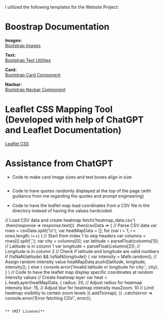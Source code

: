 I utilized the following templates for the Website Project:

# Boostrap Documentation

**Images:**  
[Bootstrap Images](https://getbootstrap.com/docs/5.3/content/images/)

**Text:**  
[Bootstrap Text Utilities](https://getbootstrap.com/docs/5.3/utilities/text/)

**Card:**  
[Bootstrap Card Component](https://getbootstrap.com/docs/5.3/components/card/)

**Navbar:**  
[Bootstrap Navbar Component](https://getbootstrap.com/docs/5.3/components/navs-tabs/)

# Leaflet CSS Mapping Tool (Developed with help of ChatGPT and Leaflet Documentation)

[Leaflet CSS](https://unpkg.com/leaflet@1.7.1/dist/leaflet.css)

# Assistance from ChatGPT

- Code to make card image sizes and text boxes align in size
   ```html
<style>
    .card-img-top {
        height: 400px; /* Adjust the height of the images (This was done with help of ChatGPT)*/  
        object-fit: cover;
    }

    .card-body {
        height: 900px; /* Adjust the height of the card body (This was done with help of ChatGPT)*/
        overflow: auto; /* Enable scrolling if the content exceeds the height (This was done with help of ChatGPT)*/
    }

    .card-title {
        height: 60px; /* Ensure the same height for all card titles(This was done with help of ChatGPT) */
    }
</style>

- Code to have quotes randomly displayed at the top of the page (with guidance from me regarding the quotes and prompt engineering)

<!-- Display random historic quote (This was done with help of ChatGPT) -->
<div id="quote-container" class="container">
    <blockquote class="blockquote text-center">
        <p id="quote"></p>
        <footer class="blockquote-footer" id="author"></footer>
    </blockquote>
</div>

<script>
    // Array of historic quotes (This was done with help of ChatGPT)
    const quotes = [
        { quote: "The only true wisdom is in knowing you know nothing.", author: "Socrates" },
        { quote: "The only way to do great work is to love what you do.", author: "Steve Jobs" },
        { quote: "I have a dream.", author: "Martin Luther King Jr." },
        { quote: "In three words I can sum up everything I've learned about life: It goes on.", author: "Robert Frost" },
        { quote: "To be yourself in a world that is constantly trying to make you something else is the greatest accomplishment.", author: "Ralph Waldo Emerson" },
        { quote: "You miss 100% of the Shots you dont take", author: "Wayne Gretsky or maybe Micheal Jordan"},
        { quote: "Milk is good for you", author:"United Milk Alliance"},
        {quote:"It takes something more than intelligence to act intelligently", author:"Fyodor Dostoyevsky"},
        // Add more quotes as needed
    ];

    // Function to display a random quote
    function displayRandomQuote() {
        const randomIndex = Math.floor(Math.random() * quotes.length);
        const randomQuote = quotes[randomIndex];
        document.getElementById('quote').textContent = randomQuote.quote;
        document.getElementById('author').textContent = randomQuote.author;
    }

    // Display a random quote when the page loads
    window.addEventListener('DOMContentLoaded', displayRandomQuote);
</script>

- Code to have the leaflet map load coordinates from a CSV file in the directory instead of having the values hardcoded.

 // Load CSV data and create heatmap
fetch('heatmap_data.csv')
    .then(response => response.text())
    .then(csvData => {
        // Parse CSV data
        var rows = csvData.split('\n');
        var heatMapData = [];
        for (var i = 1; i < rows.length; i++) { // Start from index 1 to skip headers
            var columns = rows[i].split(',');
            var city = columns[0];
            var latitude = parseFloat(columns[1]); // Latitude is in column 1
            var longitude = parseFloat(columns[2]); // Longitude is in column 2
            // Check if latitude and longitude are valid numbers
            if (!isNaN(latitude) && !isNaN(longitude)) {
                var intensity = Math.random(); // Assign random intensity value
                heatMapData.push([latitude, longitude, intensity]);
            } else {
                console.error('Invalid latitude or longitude for city:', city);
            }
        }
        // Code to have the leaflet map display specific coordinates at random intensity values
        // Create heatmap layer
        var heat = L.heatLayer(heatMapData, {
            radius: 20, // Adjust radius for heatmap intensity
            blur: 15, // Adjust blur for heatmap intensity
            maxZoom: 10 // Limit heatmap visibility to certain zoom levels
        }).addTo(map);
    })
    .catch(error => console.error('Error fetching CSV:', error));




```

** (MIT License)**
